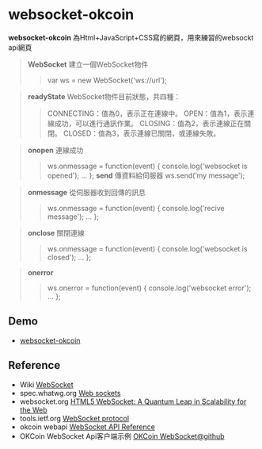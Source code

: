 # websocket-okcoin

**websocket-okcoin** 為Html+JavaScript+CSS寫的網頁，用來練習的websockt api網頁

>**ＷebSocket** 
>建立一個ＷebSocket物件
>>var ws = new WebSocket('ws://url');

>**readyState** 
>WebSocket物件目前狀態，共四種：
>>CONNECTING：值為0，表示正在連線中。
>>OPEN：值為1，表示連線成功，可以進行通訊作業。
>>CLOSING：值為2，表示連線正在關閉。
>>CLOSED：值為3，表示連線已關閉，或連線失敗。

>**onopen** 
>連線成功
>>ws.onmessage = function(event) {
>>  console.log('websocket is opened');
>>  ...
>>};
>**send** 
>傳資料給伺服器
>>ws.send(‘my message');

>**onmessage** 
>從伺服器收到回傳的訊息
>>ws.onmessage = function(event) {
>>  console.log('recive message');
>>  ...
>>};

>**onclose** 
>關閉連線
>>ws.onmessage = function(event) {
>>  console.log('websocket is closed');
>>  ...
>>};

>**onerror** 
>
>>ws.onerror = function(event) {
>>  console.log('websocket error');
>>  ...
>>};



## Demo
* [websocket-okcoin](https://cubshuang.github.io/websocket-okcoin/)

## Reference
* Wiki [WebSocket](https://zh.wikipedia.org/wiki/WebSocket)
* spec.whatwg.org [Web sockets](https://html.spec.whatwg.org/multipage/web-sockets.html#network)
* websocket.org [HTML5 WebSocket: A Quantum Leap in Scalability for the Web](http://www.websocket.org/quantum.html)
* tools.ietf.org [WebSocket protocol](https://tools.ietf.org/html/draft-abarth-thewebsocketprotocol-01)
* okcoin webapi [WebSocket API Reference](https://support.okcoin.com/hc/en-us/articles/360000754131-WebSocket-API-Reference)
* OKCoin WebSocket Api客户端示例 [OKCoin WebSocket@github](https://github.com/OKCoin/websocket)

